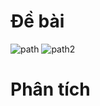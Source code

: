 # Đề bài
![path](https://github.com/VanHoang110802/Competitive_Programming/assets/108053955/46972c86-0f04-4622-8451-eac7e82898c6)
![path2](https://github.com/VanHoang110802/Competitive_Programming/assets/108053955/5cceca38-e492-496c-855a-cea38f8d69e3)

# Phân tích
